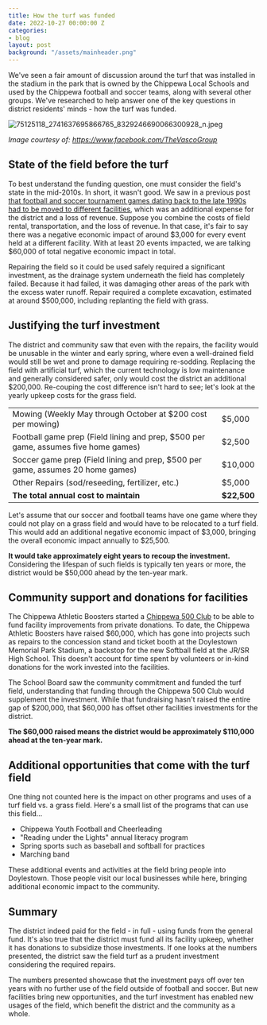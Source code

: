 ```yaml
---
title: How the turf was funded
date: 2022-10-27 00:00:00 Z
categories:
- blog
layout: post
background: "/assets/mainheader.png"
---
```


We've seen a fair amount of discussion around the turf that was
installed in the stadium in the park that is owned by the Chippewa Local
Schools and used by the Chippewa football and soccer teams, along with
several other groups. We've researched to help answer one of the key
questions in district residents\' minds - how the turf was funded.

![75125118_2741637695866765_8329246690066300928_n.jpeg]({{site.baseurl}}/media/75125118_2741637695866765_8329246690066300928_n.jpeg)

_Image courtesy of: https://www.facebook.com/TheVascoGroup_

## State of the field before the turf

To best understand the funding question, one must consider the field\'s
state in the mid-2010s. In short, it wasn't good. We saw in a previous
post [that football and soccer tournament games dating back to the late
1990s had to be moved to different
facilities](file:////blog/2022/09/30/why-quality-athletic-facilities-benefit-our-students-and-community.html),
which was an additional expense for the district and a loss of revenue.
Suppose you combine the costs of field rental, transportation, and the
loss of revenue. In that case, it's fair to say there was a negative
economic impact of around \$3,000 for every event held at a different
facility. With at least 20 events impacted, we are talking \$60,000 of
total negative economic impact in total.

Repairing the field so it could be used safely required a significant
investment, as the drainage system underneath the field has completely
failed. Because it had failed, it was damaging other areas of the park
with the excess water runoff. Repair required a complete excavation,
estimated at around \$500,000, including replanting the field with
grass.

## Justifying the turf investment

The district and community saw that even with the repairs, the facility
would be unusable in the winter and early spring, where even a
well-drained field would still be wet and prone to damage requiring
re-sodding. Replacing the field with artificial turf, which the current
technology is low maintenance and generally considered safer, only would
cost the district an additional \$200,000. Re-couping the cost
difference isn't hard to see; let's look at the yearly upkeep costs for
the grass field.

| | |
|-----------------------------------|-----------------------------------|
| Mowing (Weekly May through October at \$200 cost per mowing) | \$5,000 |
| Football game prep (Field lining and prep, \$500 per game, assumes five home games) | \$2,500 |
| Soccer game prep (Field lining and prep, \$500 per game, assumes 20 home games) | \$10,000  |
| Other Repairs (sod/reseeding, fertilizer, etc.) | \$5,000 |
| **The total annual cost to maintain** | **\$22,500** |

Let's assume that our soccer and football teams have one game where they could not play on a
grass field and would have to be relocated to a turf field. This would add an additional negative
economic impact of \$3,000, bringing the overall economic impact annually to \$25,500.

**It would take approximately eight years to recoup the investment.**
Considering the lifespan of such fields is typically ten years or more,
the district would be \$50,000 ahead by the ten-year mark.

## Community support and donations for facilities

The Chippewa Athletic Boosters started a [Chippewa 500
Club](https://www.the-daily-record.com/story/news/2019/06/13/chippewa-promoting-fundraising-moving-ahead/4920311007/)
to be able to fund facility improvements from private donations. To
date, the Chippewa Athletic Boosters have raised \$60,000, which has
gone into projects such as repairs to the concession stand and ticket
booth at the Doylestown Memorial Park Stadium, a backstop for the new
Softball field at the JR/SR High School. This doesn't account for time
spent by volunteers or in-kind donations for the work invested into the
facilities.

The School Board saw the community commitment and funded the turf field,
understanding that funding through the Chippewa 500 Club would
supplement the investment. While that fundraising hasn't raised the
entire gap of \$200,000, that \$60,000 has offset other facilities
investments for the district.

**The \$60,000 raised means the district would be approximately
\$110,000 ahead at the ten-year mark.**

## Additional opportunities that come with the turf field

One thing not counted here is the impact on other programs and uses of a
turf field vs. a grass field. Here's a small list of the programs that
can use this field...

-   Chippewa Youth Football and Cheerleading
-   "Reading under the Lights" annual literacy program
-   Spring sports such as baseball and softball for practices
-   Marching band

These additional events and activities at the field bring people into
Doylestown. Those people visit our local businesses while here, bringing
additional economic impact to the community.

## Summary

The district indeed paid for the field - in full - using funds from the
general fund. It's also true that the district must fund all its
facility upkeep, whether it has donations to subsidize those
investments. If one looks at the numbers presented, the district saw the
field turf as a prudent investment considering the required repairs.

The numbers presented showcase that the investment pays off over ten
years with no further use of the field outside of football and soccer.
But new facilities bring new opportunities, and the turf investment has
enabled new usages of the field, which benefit the district and the
community as a whole.
